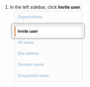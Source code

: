 1. In the left sidebar, click **Invite user**.
![Invite user tab in the site admin console](/assets/images/enterprise/site-admin-settings/invite-user.png)
